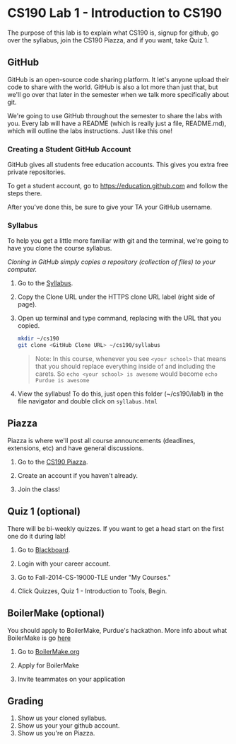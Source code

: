 # CS190 Lab 1 - Introduction to CS190 #

The purpose of this lab is to explain what CS190 is, signup for github, go over the syllabus, join the CS190 Piazza, and if you want, take Quiz 1.

## GitHub ##

GitHub is an open-source code sharing platform. It let's anyone upload their code to share with the world. GitHub is also a lot more than just that, but we'll go over that later in the semester when we talk more specifically about git.

We're going to use GitHub throughout the semester to share the labs with you. Every lab will have a README (which is really just a file, README.md), which will outline the labs instructions. Just like this one!


### Creating a Student GitHub Account

GitHub gives all students free education accounts. This gives you extra free private repositories.

To get a student account, go to https://education.github.com and follow the steps there.

After you've done this, be sure to give your TA your GitHub username.

### Syllabus ###

To help you get a little more familiar with git and the terminal, we're going to have you clone the course syllabus.

*Cloning in GitHub simply copies a repository (collection of files) to your computer.*

1. Go to the [Syllabus](https://github.com/PurdueCS190/syllabus).

2. Copy the Clone URL under the HTTPS clone URL label (right side of page).

3. Open up terminal and type command, replacing <GitHub Clone URL> with the URL that you copied.

    ```bash
    mkdir ~/cs190
    git clone <GitHub Clone URL> ~/cs190/syllabus
    ```

    > Note: In this course, whenever you see `<your school>` that means that you should replace everything inside of and including the carets. So `echo <your school> is awesome` would become `echo Purdue is awesome`

4. View the syllabus! To do this, just open this folder (~/cs190/lab1) in the file navigator and double click on `syllabus.html`

## Piazza ##

Piazza is where we'll post all course announcements (deadlines, extensions, etc) and have general discussions.

1. Go to the [CS190 Piazza](https://piazza.com/purdue/cs190/home).

2. Create an account if you haven't already.

3. Join the class!

## Quiz 1 (optional) ##

There will be bi-weekly quizzes. If you want to get a head start on the first one do it during lab!

1. Go to [Blackboard](https://mycourses.purdue.edu).

2. Login with your career account.

3. Go to Fall-2014-CS-19000-TLE under "My Courses."

4. Click Quizzes, Quiz 1 - Introduction to Tools, Begin.

## BoilerMake (optional) ##

You should apply to BoilerMake, Purdue's hackathon. More info about what BoilerMake is go [here](https://piazza.com/class/hz7luhvej2a4d0?cid=9)

1. Go to [BoilerMake.org](http://boilermake.org)

2. Apply for BoilerMake

3. Invite teammates on your application

## Grading ##

1. Show us your cloned syllabus.
2. Show us your your github account.
3. Show us you're on Piazza.
